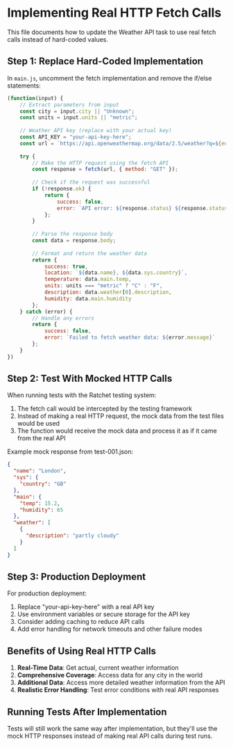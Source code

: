 # Implementing Real HTTP Fetch Calls

This file documents how to update the Weather API task to use real fetch calls instead of hard-coded values.

## Step 1: Replace Hard-Coded Implementation

In `main.js`, uncomment the fetch implementation and remove the if/else statements:

```javascript
(function(input) {
    // Extract parameters from input
    const city = input.city || "Unknown";
    const units = input.units || "metric";
    
    // Weather API key (replace with your actual key)
    const API_KEY = "your-api-key-here";
    const url = `https://api.openweathermap.org/data/2.5/weather?q=${encodeURIComponent(city)}&units=${units}&appid=${API_KEY}`;
    
    try {
        // Make the HTTP request using the fetch API
        const response = fetch(url, { method: "GET" });
        
        // Check if the request was successful
        if (!response.ok) {
            return {
                success: false,
                error: `API error: ${response.status} ${response.statusText}`
            };
        }
        
        // Parse the response body
        const data = response.body;
        
        // Format and return the weather data
        return {
            success: true,
            location: `${data.name}, ${data.sys.country}`,
            temperature: data.main.temp,
            units: units === "metric" ? "C" : "F",
            description: data.weather[0].description,
            humidity: data.main.humidity
        };
    } catch (error) {
        // Handle any errors
        return {
            success: false,
            error: `Failed to fetch weather data: ${error.message}`
        };
    }
})
```

## Step 2: Test With Mocked HTTP Calls

When running tests with the Ratchet testing system:

1. The fetch call would be intercepted by the testing framework
2. Instead of making a real HTTP request, the mock data from the test files would be used
3. The function would receive the mock data and process it as if it came from the real API

Example mock response from test-001.json:

```json
{
  "name": "London",
  "sys": {
    "country": "GB"
  },
  "main": {
    "temp": 15.2,
    "humidity": 65
  },
  "weather": [
    {
      "description": "partly cloudy"
    }
  ]
}
```

## Step 3: Production Deployment

For production deployment:

1. Replace "your-api-key-here" with a real API key
2. Use environment variables or secure storage for the API key
3. Consider adding caching to reduce API calls
4. Add error handling for network timeouts and other failure modes

## Benefits of Using Real HTTP Calls

1. **Real-Time Data**: Get actual, current weather information
2. **Comprehensive Coverage**: Access data for any city in the world
3. **Additional Data**: Access more detailed weather information from the API
4. **Realistic Error Handling**: Test error conditions with real API responses

## Running Tests After Implementation

Tests will still work the same way after implementation, but they'll use the mock HTTP responses instead of making real API calls during test runs.